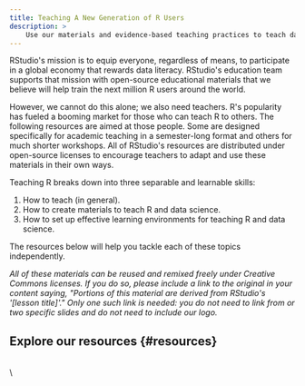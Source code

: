 ```yaml
---
title: Teaching A New Generation of R Users
description: >
    Use our materials and evidence-based teaching practices to teach data science using R and RStudio's products.
---
```


RStudio's mission is to equip everyone, regardless of means, to participate in a global economy that rewards data literacy. RStudio's education team supports that mission with open-source educational materials that we believe will help train the next million R users around the world. 

However, we cannot do this alone; we also need teachers. R's popularity has fueled a booming market for those who can teach R to others. The following resources are aimed at those people. Some are designed specifically for academic teaching in a semester-long format and others for much shorter workshops. All of RStudio's resources are distributed under open-source licenses to encourage teachers to adapt and use these materials in their own ways.

Teaching R breaks down into three separable and learnable skills:

1. How to teach (in general).
1. How to create materials to teach R and data science.
1. How to set up effective learning environments for teaching R and data science. 

The resources below will help you tackle each of these topics independently.

<em>
All of these materials can be reused and remixed freely under Creative Commons licenses.
If you do so,
please include a link to the original in your content saying,
"Portions of this material are derived from RStudio's '[lesson title]'."
Only one such link is needed:
you do not need to link from or two specific slides and do not need to include our logo.
</em>

## Explore our resources {#resources}

\
\

